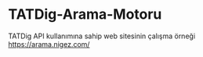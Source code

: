 # TATDig-Arama-Motoru
TATDig API kullanımına sahip web sitesinin çalışma örneği
https://arama.nigez.com/